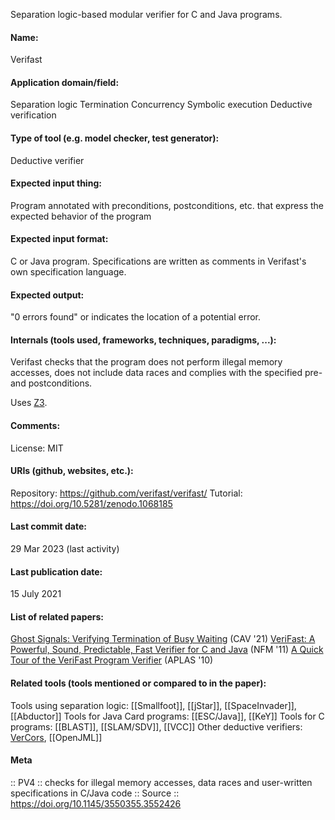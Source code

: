 Separation logic-based modular verifier for C and Java programs.

#### Name:
Verifast

#### Application domain/field:
Separation logic
Termination
Concurrency
Symbolic execution
Deductive verification

#### Type of tool (e.g. model checker, test generator):
Deductive verifier

#### Expected input thing:
Program annotated with preconditions, postconditions, etc. that express the expected behavior of the program

#### Expected input format:
C or Java program. 
Specifications are written as comments in Verifast's own specification language.

#### Expected output:
"0 errors found" or indicates the location of a potential error.

#### Internals (tools used, frameworks, techniques, paradigms, ...):
Verifast checks that the program does not perform illegal memory accesses, does not include data races and complies with the specified pre- and postconditions.

Uses [Z3](Solvers/SMT/Z3.md).

#### Comments:
License: MIT

#### URIs (github, websites, etc.):
Repository: https://github.com/verifast/verifast/
Tutorial: https://doi.org/10.5281/zenodo.1068185

#### Last commit date:
29 Mar 2023 (last activity)

#### Last publication date:
15 July 2021

#### List of related papers:
[Ghost Signals: Verifying Termination of Busy Waiting](https://doi.org/10.1007/978-3-030-81688-9_2) (CAV '21)
[VeriFast: A Powerful, Sound, Predictable, Fast Verifier for C and Java](https://doi.org/10.1007/978-3-642-20398-5_4) (NFM '11)
[A Quick Tour of the VeriFast Program Verifier](https://doi.org/10.1007/978-3-642-17164-2_21) (APLAS '10)

#### Related tools (tools mentioned or compared to in the paper):
Tools using separation logic: [[Smallfoot]], [[jStar]], [[SpaceInvader]], [[Abductor]]
Tools for Java Card programs: [[ESC/Java]], [[KeY]]
Tools for C programs: [[BLAST]], [[SLAM/SDV]], [[VCC]]
Other deductive verifiers: [VerCors](VerCors.md), [[OpenJML]]

#### Meta
:: PV4 :: checks for illegal memory accesses, data races and user-written specifications in C/Java code
:: Source :: https://doi.org/10.1145/3550355.3552426
